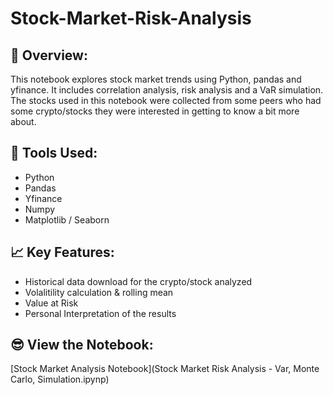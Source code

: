 # Stock-Market-Risk-Analysis

## 📁 Overview:

This notebook explores stock market trends using Python, pandas and yfinance. It includes correlation analysis, risk analysis and a VaR simulation. The stocks used in this notebook were collected from some peers who had some crypto/stocks they were interested in getting to know a bit more about. 

## 🧰 Tools Used:

- Python
- Pandas
- Yfinance
- Numpy
- Matplotlib / Seaborn

## 📈 Key Features:

- Historical data download for the crypto/stock analyzed
- Volalitility calculation & rolling mean
- Value at Risk
- Personal Interpretation of the results

## 😎 View the Notebook:
[Stock Market Analysis Notebook](Stock Market Risk Analysis - Var, Monte Carlo, Simulation.ipynp)
